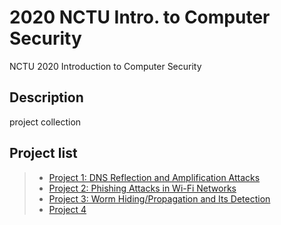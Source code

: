 # 2020 NCTU Intro. to Computer Security
NCTU 2020 Introduction to Computer Security
## Description
project collection

## Project list
>* [Project 1: DNS Reflection and Amplification Attacks](ics-project/Project1)
>* [Project 2: Phishing Attacks in Wi-Fi Networks](ics-project/Project%202)
>* [Project 3: Worm Hiding/Propagation and Its Detection](ics-project/Project3)
>* [Project 4](ics-project/Project%204)
